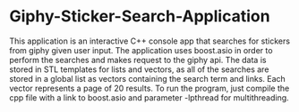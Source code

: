 # Giphy-Sticker-Search-Application
This application is an interactive C++ console app that searches for stickers from giphy given user input. The application uses boost.asio in order to perform the searches and makes request to the giphy api. The data is stored in STL templates for lists and vectors, as all of the searches are stored in a global list as vectors containing the search term and links. Each vector represents a page of 20 results.
To run the program, just compile the cpp file with a link to boost.asio and parameter -lpthread for multithreading.
